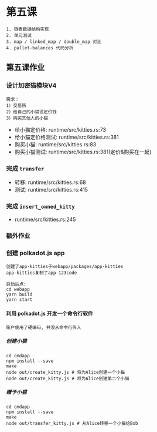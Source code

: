 # 第五课

    1. 链表数据结构实现
    2. 单元测试
    3. map / linked_map / double_map 对比
    4. pallet-balances 代码分析

## 第五课作业

### 设计加密猫模块V4

    需求：
    1）交易所
    2）给自己的小猫设定价钱
    3）购买其他人的小猫

* 给小猫定价格:     runtime/src/kitties.rs:73
* 给小猫定价格测试:  runtime/src/kitties.rs:381
* 购买小猫:        runtime/src/kitties.rs:83
* 购买小猫测试:     runtime/src/kitties.rs:381(定价&购买在一起)

### 完成 `transfer`

* 转移: runtime/src/kitties.rs:68
* 测试: runtime/src/kitties.rs:415

### 完成 `insert_owned_kitty`

* runtime/src/kitties.rs:245

### 额外作业

### 创建 polkadot.js app

    创建了app-kitties于webapp/packages/app-kitties
    app-kitties复制了app-123code

    启动站点:
    cd webapp
    yarn build
    yarn start

#### 利用 polkadot.js 开发一个命令行软件

    账户使用了硬编码, 并没从命令行传入

##### 创建小猫

```shell script
cd cmdapp
npm install --save
make
node out/create_kitty.js # 将为Alice创建一个小猫
node out/create_kitty.js # 将为Alice创建第二个小猫
```

##### 赠予小猫
```shell script
cd cmdapp
npm install --save
make
node out/transfer_kitty.js # 从Alice转移一个小猫给Bob
```


